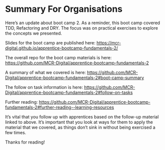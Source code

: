# Summary For Organisations

Here’s an update about boot camp 2. As a reminder, this boot camp covered TDD, Refactoring and DRY. The focus was on practical exercises to explore the concepts we presented.

Slides for the boot camp are published here: https://mcr-digital.github.io/apprentice-bootcamp-fundamentals-2/

The overall repo for the boot camp materials is here: https://github.com/MCR-Digital/apprentice-bootcamp-fundamentals-2

A summary of what we covered is here: https://github.com/MCR-Digital/apprentice-bootcamp-fundamentals-2#boot-camp-summary

The follow on task information is here: https://github.com/MCR-Digital/apprentice-bootcamp-fundamentals-2#follow-on-tasks

Further reading: https://github.com/MCR-Digital/apprentice-bootcamp-fundamentals-2#further-reading--learning-resources

It’s vital that you follow up with apprentices based on the follow-up material linked to above. It’s important that you look at ways for them to apply the material that we covered, as things don’t sink in without being exercised a few times.

Thanks for reading!
